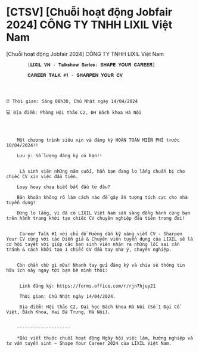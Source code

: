 # [CTSV] [Chuỗi hoạt động Jobfair 2024] CÔNG TY TNHH LIXIL Việt Nam

[Chuỗi hoạt động Jobfair 2024] CÔNG TY TNHH LIXIL Việt Nam
        
	
		
			[𝐋𝐈𝐗𝐈𝐋 𝐕𝐍 - 𝐓𝐚𝐥𝐤𝐬𝐡𝐨𝐰 𝐒𝐞𝐫𝐢𝐞𝐬: 𝐒𝐇𝐀𝐏𝐄 𝐘𝐎𝐔𝐑 𝐂𝐀𝐑𝐄𝐄𝐑]
		
			𝐂𝐀𝐑𝐄𝐄𝐑 𝐓𝐀𝐋𝐊 #𝟏 - 𝐒𝐇𝐀𝐑𝐏𝐄𝐍 𝐘𝐎𝐔𝐑 𝐂𝐕
	

	 

	⏰ Thời gian: Sáng 08h30, Chủ Nhật ngày 14/04/2024

	💻 Địa điểm: Phòng Hội thảo C2, ĐH Bách khoa Hà Nội

	 

	
		Một chương trình siêu xịn và đăng ký HOÀN TOÀN MIỄN PHÍ trước 10/04/2024!! 
	
		Lưu ý: Số lượng đăng ký có hạn!!

	
		 Là sinh viên những năm cuối, hẳn bạn đang lo lắng chuẩn bị cho chiếc CV xin việc đầu tiên.
	
		Loay hoay chưa biết bắt đầu từ đâu?
	
		Băn khoăn không rõ làm cách nào để gây ấn tượng tích cực cho nhà tuyển dụng?
	
		Đừng lo lắng, vì đã có LIXIL Việt Nam sẵn sàng đồng hành cùng bạn trên hành trang khởi tạo chiếc CV chuyên nghiệp đầu tiên trong đời!

	
		 Career Talk #1 với chủ đề Hướng dẫn kỹ năng viết CV - Sharpen Your CV cùng với các Diễn giả & Chuyên viên tuyển dụng của LIXIL sẽ là cơ hội tuyệt vời giúp các bạn sinh viên nhận ra những lỗi sai cần tránh & cách khởi tạo 1 chiếc CV đầu tay như ý, chuyên nghiệp.

	
		Còn chần chừ gì nữa! Nhanh tay gửi đăng ký và chia sẻ thông tin hữu ích này ngay tới bạn bè mình thôi:

	
		 Link đăng ký: https://forms.office.com/r/rjn7hjuy21
	
		 Thời gian: Chủ Nhật ngày 14/04/2024.
	
		 Địa điểm: Hội thảo C2, Đại học Bách khoa Hà Nội (Số 1 Đại Cồ Việt, Bách Khoa, Hai Bà Trưng, Hà Nội).

	
		--------------------
	
		*Bài viết thuộc chuỗi hoạt động Ngày hội việc làm, hướng nghiệp và tư vấn tuyển sinh – Shape Your Career 2024 của LIXIL Việt Nam.